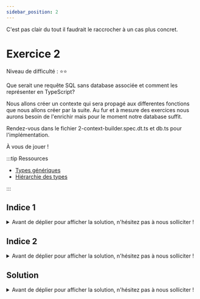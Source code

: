 ```yaml
---
sidebar_position: 2
---
```


C'est pas clair du tout il faudrait le raccrocher à un cas plus concret.

# Exercice 2

Niveau de difficulté : ⭐️⭐️

Que serait une requête SQL sans database associée et comment les représenter en TypeScript?

Nous allons créer un contexte qui sera propagé aux differentes fonctions que nous allons créer par la suite. Au fur et à mesure des exercices nous aurons besoin de l'enrichir mais pour le moment notre database suffit.

Rendez-vous dans le fichier 2-context-builder.spec.dt.ts et db.ts pour l'implémentation.

À vous de jouer !

:::tip Ressources

- [Types génériques](../typescript/generic.md)
- [Hiérarchie des types](../typescript/type-hierarchy.md)

:::

## Indice 1

<details>
  <summary>Avant de déplier pour afficher la solution, n'hésitez pas à nous solliciter ! </summary>

ça se passe par ici

</details>

## Indice 2

<details>
  <summary>Avant de déplier pour afficher la solution, n'hésitez pas à nous solliciter ! </summary>

Parfois les alias ou any peuvent s'avérer bien utiles.

</details>

## Solution

<details>
  <summary>Avant de déplier pour afficher la solution, n'hésitez pas à nous solliciter ! </summary>

    ```ts
    export const buildContext = <DB>() => {
      return {
        _db: undefined as any as DB,
      };
    };
    ```

</details>

